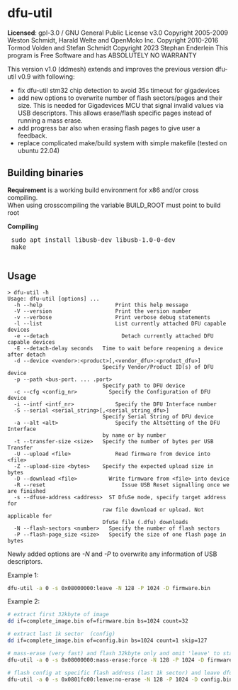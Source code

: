 # dfu-util

**Licensed**: gpl-3.0 / GNU General Public License v3.0
Copyright 2005-2009 Weston Schmidt, Harald Welte and OpenMoko Inc.
Copyright 2010-2016 Tormod Volden and Stefan Schmidt
Copyright 2023 Stephan Enderlein
This program is Free Software and has ABSOLUTELY NO WARRANTY

This version v1.0 (ddmesh) extends and improves the previous version dfu-util v0.9 with following:
- fix dfu-util stm32 chip detection to avoid 35s timeout for gigadevices
- add new options to overwrite number of flash sectors/pages and their size.
  This is needed for Gigadevices MCU that signal invalid values via USB descriptors.
	This allows erase/flash specific pages instead of running a mass erase.
- add progress bar also when erasing flash pages to give user a feedback.
- replace complicated make/build system with simple makefile (tested on ubuntu 22.04)


## Building binaries

**Requirement** is a working build environment for x86 and/or cross compiling.<br/>
When using crosscompiling the variable BUILD_ROOT must point to build root

**Compiling**<br/>
 <pre>
 sudo apt install libusb-dev libusb-1.0-0-dev
 make
 </pre>

## Usage
~~~
> dfu-util -h
Usage: dfu-util [options] ...
  -h --help			              Print this help message
  -V --version			          Print the version number
  -v --verbose			          Print verbose debug statements
  -l --list			              List currently attached DFU capable devices
  -e --detach			            Detach currently attached DFU capable devices
  -E --detach-delay seconds	  Time to wait before reopening a device after detach
  -d --device <vendor>:<product>[,<vendor_dfu>:<product_dfu>]
                              Specify Vendor/Product ID(s) of DFU device
  -p --path <bus-port. ... .port>
                              Specify path to DFU device
  -c --cfg <config_nr>		    Specify the Configuration of DFU device
  -i --intf <intf_nr>		      Specify the DFU Interface number
  -S --serial <serial_string>[,<serial_string_dfu>]
                              Specify Serial String of DFU device
  -a --alt <alt>		          Specify the Altsetting of the DFU Interface
                              by name or by number
  -t --transfer-size <size>	  Specify the number of bytes per USB Transfer
  -U --upload <file>		      Read firmware from device into <file>
  -Z --upload-size <bytes>	  Specify the expected upload size in bytes
  -D --download <file>		    Write firmware from <file> into device
  -R --reset			            Issue USB Reset signalling once we are finished
  -s --dfuse-address <address>	ST DfuSe mode, specify target address for
                              raw file download or upload. Not applicable for
                              DfuSe file (.dfu) downloads
  -N --flash-sectors <number>	Specify the number of flash sectors
  -P --flash-page_size <size>	Specify the size of one flash page in bytes
~~~

Newly added options are _-N_ and _-P_ to overwrite any information of USB descriptors.

Example 1:
~~~sh
dfu-util -a 0 -s 0x08000000:leave -N 128 -P 1024 -D firmware.bin
~~~

Example 2:
~~~sh
# extract first 32kbyte of image
dd if=complete_image.bin of=firmware.bin bs=1024 count=32

# extract last 1k sector  (config)
dd if=complete_image.bin of=config.bin bs=1024 count=1 skip=127

# mass-erase (very fast) and flash 32kbyte only and omit 'leave' to stay in dfu mode
dfu-util -a 0 -s 0x08000000:mass-erase:force -N 128 -P 1024 -D firmware.bin

# flash config at specific flash address (last 1k sector) and leave dfu (starts application)
dfu-util -a 0 -s 0x0801fc00:leave:no-erase -N 128 -P 1024 -D config.bin
~~~
